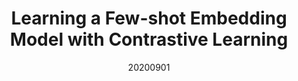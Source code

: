 ---
title: "Learning a Few-shot Embedding Model with Contrastive Learning"
date: 20200901
category: "vision"
author_list: "Chen Liu, Yanwei Fu, Chengming Xu, Siqian Yang, Jilin Li, Chengjie Wang, Li Zhang"
pub_in: "AAAI 2021"
---